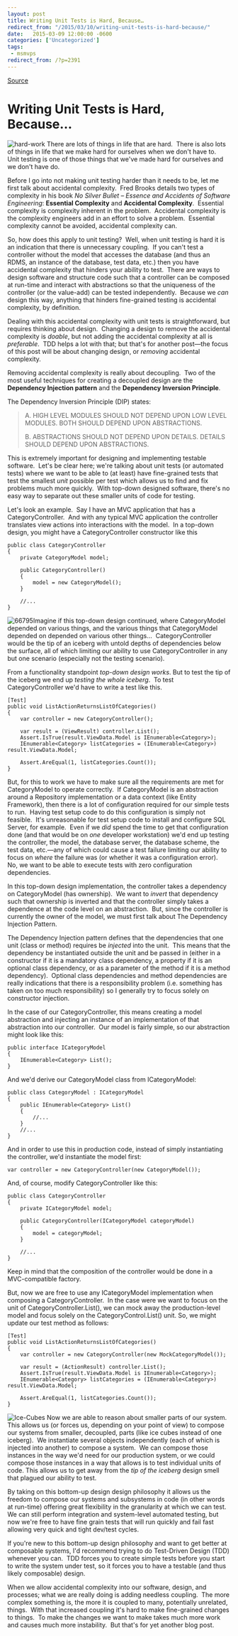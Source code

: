 ```yaml
---
layout: post
title: Writing Unit Tests is Hard, Because…
redirect_from: "/2015/03/10/writing-unit-tests-is-hard-because/"
date:   2015-03-09 12:00:00 -0600
categories: ['Uncategorized']
tags:
 - msmvps
redirect_from: /?p=2391
---
```

[Source](http://pr-blog.azurewebsites.net/2015/03/10/writing-unit-tests-is-hard-because/ "Permalink to Writing Unit Tests is Hard, Because…")

# Writing Unit Tests is Hard, Because…

![hard-work][1] There are lots of things in life that are hard.  There is also lots of things in life that we make hard for ourselves when we don't have to.  Unit testing is one of those things that we've made hard for ourselves and we don't have do.

Before I go into not making unit testing harder than it needs to be, let me first talk about accidental complexity.  Fred Brooks details two types of complexity in his book _No Silver Bullet – Essence and Accidents of Software Engineering_: **Essential Complexity** and **Accidental Complexity**.  Essential complexity is complexity inherent in the problem.  Accidental complexity is the complexity engineers add in an effort to solve a problem.  Essential complexity cannot be avoided, accidental complexity can.

So, how does this apply to unit testing?  Well, when unit testing is hard it is an indication that there is unnecessary coupling.  If you can't test a controller without the model that accesses the database (and thus an RDMS, an instance of the database, test data, etc.) then you have accidental complexity that hinders your ability to test.  There are ways to design software and structure code such that a controller can be composed at run-time and interact with abstractions so that the uniqueness of the controller (or the value-add) can be tested independently.  Because we *can* design this way, anything that hinders fine-grained testing is accidental complexity, by definition.

Dealing with this accidental complexity with unit tests is straightforward, but requires thinking about design.  Changing a design to remove the accidental complexity is _doable_, but not adding the accidental complexity at all is _preferable_.  TDD helps a lot with that; but that's for another post—the focus of this post will be about changing design, or _removing_ accidental complexity.

Removing accidental complexity is really about decoupling.  Two of the most useful techniques for creating a decoupled design are the **Dependency Injection pattern** and the **Dependency Inversion Principle**.

The Dependency Inversion Principle (DIP) states:

> A. HIGH LEVEL MODULES SHOULD NOT DEPEND UPON LOW LEVEL MODULES. BOTH SHOULD DEPEND UPON ABSTRACTIONS. 
> 
> B. ABSTRACTIONS SHOULD NOT DEPEND UPON DETAILS. DETAILS SHOULD DEPEND UPON ABSTRACTIONS.

This is extremely important for designing and implementing testable software.  Let's be clear here; we're talking about unit tests (or automated tests) where we want to be able to (at least) have fine-grained tests that test the smallest _unit_ possible per test which allows us to find and fix problems much more quickly.  With top-down designed software, there's no easy way to separate out these smaller units of code for testing.

Let's look an example.  Say I have an MVC application that has a CategoryController.  And with any typical MVC application the controller translates view actions into interactions with the model.  In a top-down design, you might have a CategoryController constructor like this
    
    
    public class CategoryController
    {
    	private CategoryModel model;
     
    	public CategoryController()
    	{
    		model = new CategoryModel();
    	}
     
    	//...
    }

![66795][2]Imagine if this top-down design continued, where CategoryModel depended on various things, and the various things that CategoryModel depended on depended on various other things…  CategoryController would be the tip of an iceberg with untold depths of dependencies below the surface, all of which limiting our ability to use CategoryController in any but one scenario (especially not the testing scenario).

From a functionality standpoint _top-down design works_. But to test the tip of the iceberg we end up _testing the whole iceberg_.  To test CategoryController we'd have to write a test like this.
    
    
    [Test]
    public void ListActionReturnsListOfCategories()
    {
    	var controller = new CategoryController();
     
    	var result = (ViewResult) controller.List();
    	Assert.IsTrue(result.ViewData.Model is IEnumerable<Category>);
    	IEnumerable<Category> listCategories = (IEnumerable<Category>) result.ViewData.Model;
     
    	Assert.AreEqual(1, listCategories.Count());
    }

But, for this to work we have to make sure all the requirements are met for CategoryModel to operate correctly.  If CategoryModel is an abstraction around a Repository implementation or a data context (like Entity Framework), then there is a lot of configuration required for our simple tests to run.  Having test setup code to do this configuration is simply not feasible.  It's unreasonable for test setup code to install and configure SQL Server, for example.  Even if we _did_ spend the time to get that configuration done (and that would be on _one_ developer workstation) we'd end up testing the controller, the model, the database server, the database scheme, the test data, etc.—any of which could cause a test failure limiting our ability to focus on _where_ the failure was (or whether it was a configuration error).   No, we want to be able to execute tests with zero configuration dependencies.

In this top-down design implementation, the controller takes a dependency on CategoryModel (has ownership).  We want to _invert_ that dependency such that ownership is inverted and that the controller simply takes a dependence at the code level on an abstraction.  But, since the controller is currently the owner of the model, we must first talk about The Dependency Injection Pattern.

The Dependency Injection pattern defines that the dependencies that one unit (class or method) requires be _injected_ into the unit.  This means that the dependency be instantiated outside the unit and be passed in (either in a constructor if it is a mandatory class dependency, a property if it is an optional class dependency, or as a parameter of the method if it is a method dependency).  Optional class dependencies and method dependencies are really indications that there is a responsibility problem (i.e. something has taken on too much responsibility) so I generally try to focus solely on constructor injection.

In the case of our CategoryController, this means creating a model abstraction and injecting an instance of an implementation of that abstraction into our controller.  Our model is fairly simple, so our abstraction might look like this:
    
    
    public interface ICategoryModel
    {
    	IEnumerable<Category> List();
    }

And we'd derive our CategoryModel class from ICategoryModel:
    
    
    public class CategoryModel : ICategoryModel
    {
    	public IEnumerable<Category> List()
    	{
    		//...
    	}
    	//...
    }

And in order to use this in production code, instead of simply instantiating the controller, we'd instantiate the model first:
    
    
    var controller = new CategoryController(new CategoryModel());
    

And, of course, modify CategoryController like this:
    
    
    public class CategoryController
    {
    	private ICategoryModel model;
     
    	public CategoryController(ICategoryModel categoryModel)
    	{
    		model = categoryModel;
    	}
     
    	//...
    }

Keep in mind that the composition of the controller would be done in a MVC-compatible factory.

But, now we are free to use any ICategoryModel implementation when composing a CategoryController.  In the case were we want to focus on the unit of CategoryController.List(), we can mock away the production-level model and focus solely on the CategoryControl.List() unit. So, we might update our test method as follows:
    
    
    [Test]
    public void ListActionReturnsListOfCategories()
    {
    	var controller = new CategoryController(new MockCategoryModel());
     
    	var result = (ActionResult) controller.List();
    	Assert.IsTrue(result.ViewData.Model is IEnumerable<Category>);
    	IEnumerable<Category> listCategories = (IEnumerable<Category>) result.ViewData.Model;
     
    	Assert.AreEqual(1, listCategories.Count());
    }

![Ice-Cubes][3] Now we are able to reason about smaller parts of our system.  This allows us (or forces us, depending on your point of view) to compose our systems from smaller, decoupled, parts (like ice cubes instead of one iceberg).  We instantiate several objects independently (each of which is injected into another) to compose a system.  We can compose those instances in the way we'd need for our production system, or we could compose those instances in a way that allows is to test individual units of code. This allows us to get away from the _tip of the iceberg_ design smell that plagued our ability to test.

By taking on this bottom-up design design philosophy it allows us the freedom to compose our systems and subsystems in code (in other words at run-time) offering great flexibility in the granularity at which we can test.  We can still perform integration and system-level automated testing, but now we're free to have fine grain tests that will run quickly and fail fast allowing very quick and tight dev/test cycles.

If you're new to this bottom-up design philosophy and want to get better at composable systems, I'd recommend trying to do Test-Driven Design (TDD) whenever you can.  TDD forces you to create simple tests before you start to write the system under test, so it forces you to have a testable (and thus likely composable) design.

When we allow accidental complexity into our software, design, and processes; what we are really doing is adding needless coupling.  The more complex something is, the more it is coupled to many, potentially unrelated, things.  With that increased coupling it's hard to make fine-grained changes to things.  To make the changes we want to make takes much more work and causes much more instability.  But that's for yet another blog post.

[1]: http://pr-blog.azurewebsites.net/wp-content/uploads/2015/03/hardwork_thumb.png "hard-work"
[2]: http://pr-blog.azurewebsites.net/wp-content/uploads/2015/03/tip_of_the_iceberg_thumb.jpg "66795"
[3]: http://pr-blog.azurewebsites.net/wp-content/uploads/2015/03/IceCubes_thumb.png "Ice-Cubes"

